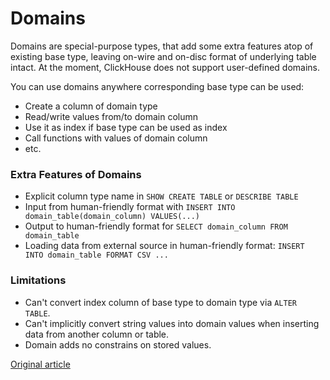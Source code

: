 # Domains

Domains are special-purpose types, that add some extra features atop of existing base type, leaving on-wire and on-disc format of underlying table intact. At the moment, ClickHouse does not support user-defined domains.

You can use domains anywhere corresponding base type can be used:

* Create a column of domain type
* Read/write values from/to domain column
* Use it as index if base type can be used as index
* Call functions with values of domain column
* etc.

### Extra Features of Domains

* Explicit column type name in `SHOW CREATE TABLE` or `DESCRIBE TABLE`
* Input from human-friendly format with `INSERT INTO domain_table(domain_column) VALUES(...)`
* Output to human-friendly format for `SELECT domain_column FROM domain_table`
* Loading data from external source in human-friendly format: `INSERT INTO domain_table FORMAT CSV ...`

### Limitations

* Can't convert index column of base type to domain type via `ALTER TABLE`.
* Can't implicitly convert string values into domain values when inserting data from another column or table.
* Domain adds no constrains on stored values.

[Original article](https://clickhouse.tech/docs/en/data_types/domains/overview) <!--hide-->